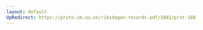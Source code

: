 ```yaml
---
layout: default
UpRedirect: https://pruto.im.uu.se/riksdagen-records-pdf/1881/prot-1881--fk--011/prot-1881--fk--011_027.pdf
---
```

